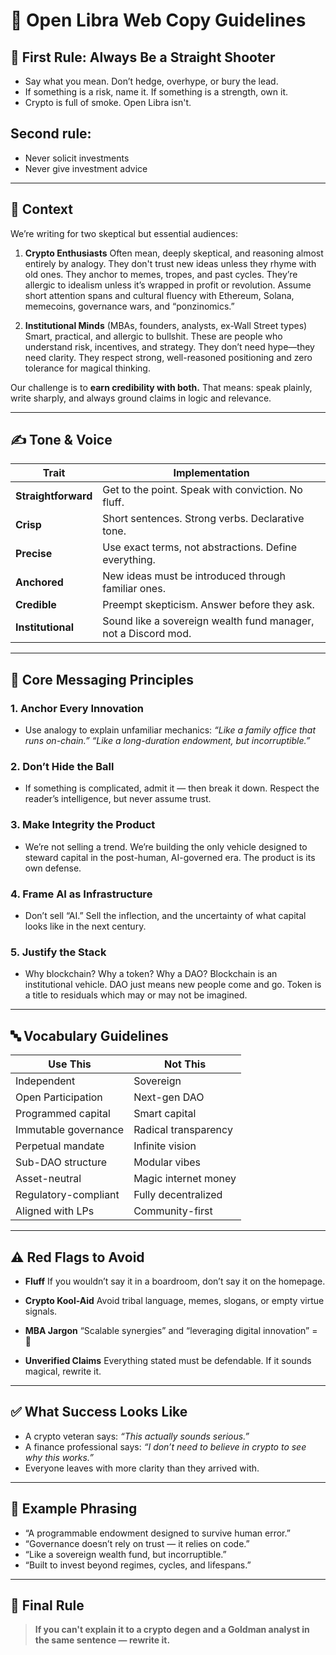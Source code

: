 # 📝 Open Libra Web Copy Guidelines

## 🥇 First Rule: Always Be a Straight Shooter

- Say what you mean. Don’t hedge, overhype, or bury the lead.
- If something is a risk, name it. If something is a strength, own it.
- Crypto is full of smoke. Open Libra isn't.

## Second rule:
- Never solicit investments
- Never give investment advice
---

## 📌 Context

We’re writing for two skeptical but essential audiences:

1. **Crypto Enthusiasts**
   Often mean, deeply skeptical, and reasoning almost entirely by analogy. They don't trust new ideas unless they rhyme with old ones. They anchor to memes, tropes, and past cycles. They’re allergic to idealism unless it’s wrapped in profit or revolution. Assume short attention spans and cultural fluency with Ethereum, Solana, memecoins, governance wars, and “ponzinomics.”

2. **Institutional Minds** (MBAs, founders, analysts, ex-Wall Street types)
   Smart, practical, and allergic to bullshit. These are people who understand risk, incentives, and strategy. They don’t need hype—they need clarity. They respect strong, well-reasoned positioning and zero tolerance for magical thinking.

Our challenge is to **earn credibility with both.** That means: speak plainly, write sharply, and always ground claims in logic and relevance.

---

## ✍️ Tone & Voice

| Trait         | Implementation                                       |
|---------------|------------------------------------------------------|
| **Straightforward** | Get to the point. Speak with conviction. No fluff. |
| **Crisp**     | Short sentences. Strong verbs. Declarative tone.    |
| **Precise**   | Use exact terms, not abstractions. Define everything. |
| **Anchored**  | New ideas must be introduced through familiar ones. |
| **Credible**  | Preempt skepticism. Answer before they ask.         |
| **Institutional** | Sound like a sovereign wealth fund manager, not a Discord mod. |
---

## 🧠 Core Messaging Principles

### 1. **Anchor Every Innovation**
- Use analogy to explain unfamiliar mechanics:
  *“Like a family office that runs on-chain.”*
  *“Like a long-duration endowment, but incorruptible.”*

### 2. **Don’t Hide the Ball**
- If something is complicated, admit it — then break it down.
  Respect the reader’s intelligence, but never assume trust.

### 3. **Make Integrity the Product**
- We’re not selling a trend. We’re building the only vehicle designed to steward capital in the post-human, AI-governed era.
  The product is its own defense.

### 4. **Frame AI as Infrastructure**
- Don’t sell “AI.”
  Sell the inflection, and the uncertainty of what capital looks like in the next century.

### 5. **Justify the Stack**
- Why blockchain? Why a token? Why a DAO?
  Blockchain is an institutional vehicle. DAO just means new people come and go. Token is a title to residuals which may or may not be imagined.

---

## 🔤 Vocabulary Guidelines

| Use This                  | Not This                         |
|---------------------------|----------------------------------|
| Independent               | Sovereign                        |
| Open Participation        | Next-gen DAO                     |
| Programmed capital        | Smart capital                    |
| Immutable governance      | Radical transparency             |
| Perpetual mandate         | Infinite vision                  |
| Sub-DAO structure         | Modular vibes                    |
| Asset-neutral             | Magic internet money             |
| Regulatory-compliant      | Fully decentralized              |
| Aligned with LPs          | Community-first                  |

---

## ⚠️ Red Flags to Avoid

- **Fluff**
  If you wouldn’t say it in a boardroom, don’t say it on the homepage.

- **Crypto Kool-Aid**
  Avoid tribal language, memes, slogans, or empty virtue signals.

- **MBA Jargon**
  “Scalable synergies” and “leveraging digital innovation” = 🚫

- **Unverified Claims**
  Everything stated must be defendable. If it sounds magical, rewrite it.

---

## ✅ What Success Looks Like

- A crypto veteran says: *“This actually sounds serious.”*
- A finance professional says: *“I don’t need to believe in crypto to see why this works.”*
- Everyone leaves with more clarity than they arrived with.

---

## 🧩 Example Phrasing

- “A programmable endowment designed to survive human error.”
- “Governance doesn’t rely on trust — it relies on code.”
- “Like a sovereign wealth fund, but incorruptible.”
- “Built to invest beyond regimes, cycles, and lifespans.”

---

## 📌 Final Rule

> **If you can't explain it to a crypto degen and a Goldman analyst in the same sentence — rewrite it.**
